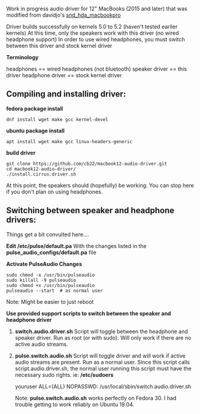 Work in progress audio driver for 12" MacBooks (2015 and later) that was modified from davidjo's [snd_hda_macbookpro](https://github.com/davidjo/snd_hda_macbookpro)

Driver builds successfully on kernels 5.0 to 5.2 (haven't tested eariler kernels)
At this time, only the speakers work with this driver (no wired headphone support)
In order to use wired headphones, you must switch between this driver and stock kernel driver

**Terminology**

headphones == wired headphones (not bluetooth)
speaker driver == this driver
headphone driver == stock kernel driver


Compiling and installing driver:
-------------

**fedora package install**
```
dnf install wget make gcc kernel-devel
```
**ubuntu package install**
```
apt install wget make gcc linux-headers-generic
```
**build driver**
```
git clone https://github.com/cb22/macbook12-audio-driver.git
cd macbook12-audio-driver/
./install.cirrus.driver.sh
```

At this point, the speakers should (hopefully) be working. You can stop here if you don't plan on using headphones.



Switching between speaker and headphone drivers:
-----------
Things get a bit convulted here....

**Edit /etc/pulse/default.pa**
   With the changes listed in the **pulse_audio_configs/default.pa** file

**Activate PulseAudio Changes**
```
sudo chmod -x /usr/bin/pulseaudio
sudo killall -9 pulseaudio
sudo chmod +x /usr/bin/pulseaudio
pulseaudio --start  # as normal user
```
Note: Might be easier to just reboot


**Use provided support scripts to switch between the speaker and headphone driver**
1. **switch.audio.driver.sh**
   Script will toggle between the headphone and speaker driver.
   Run as root (or with sudo). Will only work if there are no active audio streams. 

2. **pulse.switch.audio.sh**
   Script will toggle driver and will work if active audio streams are present.
   Run as a normal user. Since this script calls script.audio.driver.sh, the normal user running this script must have the necessary sudo rights.
   ie:
   **/etc/sudoers**

   youruser ALL=(ALL) NOPASSWD: /usr/local/sbin/switch.audio.driver.sh 

   Note: **pulse.switch.audio.sh** works perfectly on Fedora 30. I had trouble getting to work reliably on Ubuntu 19.04.

